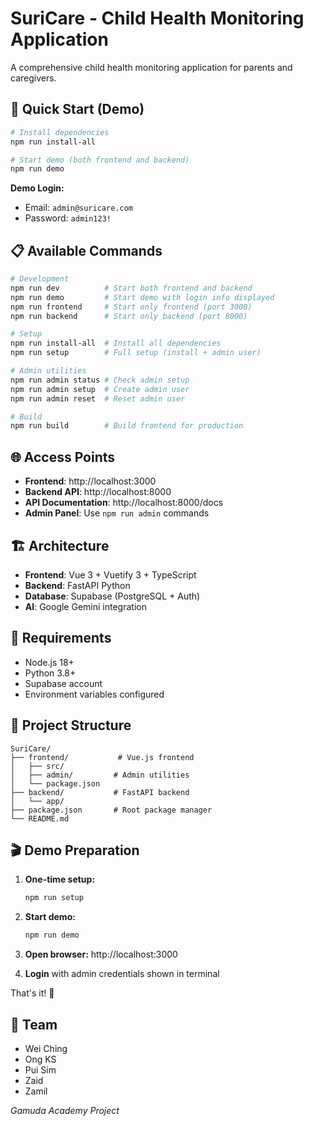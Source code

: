 # SuriCare - Child Health Monitoring Application

A comprehensive child health monitoring application for parents and caregivers.

## 🚀 Quick Start (Demo)

```bash
# Install dependencies
npm run install-all

# Start demo (both frontend and backend)
npm run demo
```

**Demo Login:**
- Email: `admin@suricare.com`
- Password: `admin123!`

## 📋 Available Commands

```bash
# Development
npm run dev          # Start both frontend and backend
npm run demo         # Start demo with login info displayed
npm run frontend     # Start only frontend (port 3000)
npm run backend      # Start only backend (port 8000)

# Setup
npm run install-all  # Install all dependencies
npm run setup        # Full setup (install + admin user)

# Admin utilities
npm run admin status # Check admin setup
npm run admin setup  # Create admin user
npm run admin reset  # Reset admin user

# Build
npm run build        # Build frontend for production
```

## 🌐 Access Points

- **Frontend**: http://localhost:3000
- **Backend API**: http://localhost:8000
- **API Documentation**: http://localhost:8000/docs
- **Admin Panel**: Use `npm run admin` commands

## 🏗️ Architecture

- **Frontend**: Vue 3 + Vuetify 3 + TypeScript
- **Backend**: FastAPI Python
- **Database**: Supabase (PostgreSQL + Auth)
- **AI**: Google Gemini integration

## 🔧 Requirements

- Node.js 18+
- Python 3.8+
- Supabase account
- Environment variables configured

## 📁 Project Structure

```
SuriCare/
├── frontend/           # Vue.js frontend
│   ├── src/
│   ├── admin/         # Admin utilities
│   └── package.json
├── backend/           # FastAPI backend
│   └── app/
├── package.json       # Root package manager
└── README.md
```

## 🎬 Demo Preparation

1. **One-time setup:**
   ```bash
   npm run setup
   ```

2. **Start demo:**
   ```bash
   npm run demo
   ```

3. **Open browser:** http://localhost:3000

4. **Login** with admin credentials shown in terminal

That's it! 🎉

## 👥 Team

- Wei Ching
- Ong KS
- Pui Sim
- Zaid
- Zamil

*Gamuda Academy Project*
